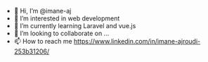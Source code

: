 - 👋 Hi, I’m @imane-aj
- 👀 I’m interested in web development
- 🌱 I’m currently learning   Laravel and vue.js
- 💞️ I’m looking to collaborate on ...
- 📫 How to reach me https://www.linkedin.com/in/imane-ajroudi-253b31206/

<!---
imane-aj/imane-aj is a ✨ special ✨ repository because its `README.md` (this file) appears on your GitHub profile.
You can click the Preview link to take a look at your changes.
--->

